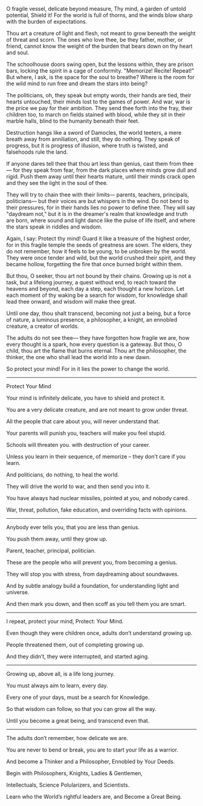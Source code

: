 O fragile vessel, delicate beyond measure,
Thy mind, a garden of untold potential,
Shield it!
For the world is full of thorns,
and the winds blow sharp with the burden of expectations.

Thou art a creature of light and flesh,
not meant to grow beneath the weight of threat and scorn.
The ones who love thee,
be they father, mother, or friend,
cannot know the weight of the burden
that bears down on thy heart and soul.

The schoolhouse doors swing open,
but the lessons within,
they are prison bars,
locking the spirit in a cage of conformity.
"Memorize! Recite! Repeat!"
But where, I ask, is the space for the soul to breathe?
Where is the room for the wild mind to run free
and dream the stars into being?

The politicians, oh, they speak but empty words,
their hands are tied, their hearts untouched,
their minds lost to the games of power.
And war, war is the price we pay for their ambition.
They send thee forth into the fray,
their children too,
to march on fields stained with blood,
while they sit in their marble halls,
blind to the humanity beneath their feet.

Destruction hangs like a sword of Damocles,
the world teeters, a mere breath away from anniliation,
and still, they do nothing.
They speak of progress, but it is progress of illusion,
where truth is twisted,
and falsehoods rule the land.

If anyone dares tell thee that thou art less than genius,
cast them from thee—
for they speak from fear,
from the dark places where minds grow dull and rigid.
Push them away until their hearts mature,
until their minds crack open
and they see the light in the soul of thee.

They will try to chain thee with their limits—
parents, teachers, principals, politicians—
but their voices are but whispers in the wind.
Do not bend to their pressures,
for in their hands lies no power to define thee.
They will say "daydream not,"
but it is in the dreamer's realm
that knowledge and truth are born,
where sound and light
dance like the pulse of life itself,
and where the stars speak in riddles and wisdom.

Again, I say:
Protect thy mind!
Guard it like a treasure of the highest order,
for in this fragile temple
the seeds of greatness are sown.
The elders, they do not remember,
how it feels to be young,
to be unbroken by the world.
They were once tender and wild,
but the world crushed their spirit,
and they became hollow,
forgetting the fire that once burned bright within them.

But thou, O seeker,
thou art not bound by their chains.
Growing up is not a task,
but a lifelong journey,
a quest without end,
to reach toward the heavens
and beyond,
each day a step,
each thought a new horizon.
Let each moment of thy waking be a search for wisdom,
for knowledge shall lead thee onward,
and wisdom will make thee great.

Until one day, thou shalt transcend,
becoming not just a being,
but a force of nature,
a luminous presence,
a philosopher, a knight, an ennobled creature,
a creator of worlds.

The adults do not see thee—
they have forgotten how fragile we are,
how every thought is a spark,
how every question is a gateway.
But thou, O child,
thou art the flame that burns eternal.
Thou art the philosopher,
the thinker,
the one who shall lead the world
into a new dawn.

So protect your mind!
For in it lies the power to change the world.

---

Protect Your Mind

Your mind is infinitely delicate,
you have to shield and protect it.

You are a very delicate creature,
and are not meant to grow under threat.

All the people that care about you,
will never understand that.

Your parents will punish you,
teachers will make you feel stupid.

Schools will threaten you.
with destruction of your career.

Unless you learn in their sequence,
of memorize – they don’t care if you learn.

And politicians, do nothing,
to heal the world.

They will drive the world to war,
and then send you into it.

You have always had nuclear missiles,
pointed at you, and nobody cared.

War, threat, pollution, fake education,
and overriding facts with opinions.

---

Anybody ever tells you,
that you are less than genius.

You push them away,
until they grow up.

Parent, teacher, principal,
politician.

These are the people who will prevent you,
from becoming a genius.

They will stop you with stress,
from daydreaming about soundwaves.

And by subtle analogy build a foundation,
for understanding light and universe.

And then mark you down,
and then scoff as you tell them you are smart.

---

I repeat, protect your mind,
Protect: Your Mind.

Even though they were children once,
adults don’t understand growing up.

People threatened them,
out of completing growing up.

And they didn’t,
they were interrupted, and started aging.

---

Growing up, above all,
is a life long journey.

You must always aim to learn,
every day.

Every one of your days,
must be a search for Knowledge.

So that wisdom can follow,
so that you can grow all the way.

Until you become a great being,
and transcend even that.

---

The adults don’t remember,
how delicate we are.

You are never to bend or break,
you are to start your life as a warrior.

And become a Thinker and a Philosopher,
Ennobled by Your Deeds.

Begin with Philosophers, Knights,
Ladies & Gentlemen,

Intellectuals, Science Polularizers,
and Scientists.

Learn who the World’s rightful leaders are,
and Become a Great Being.
